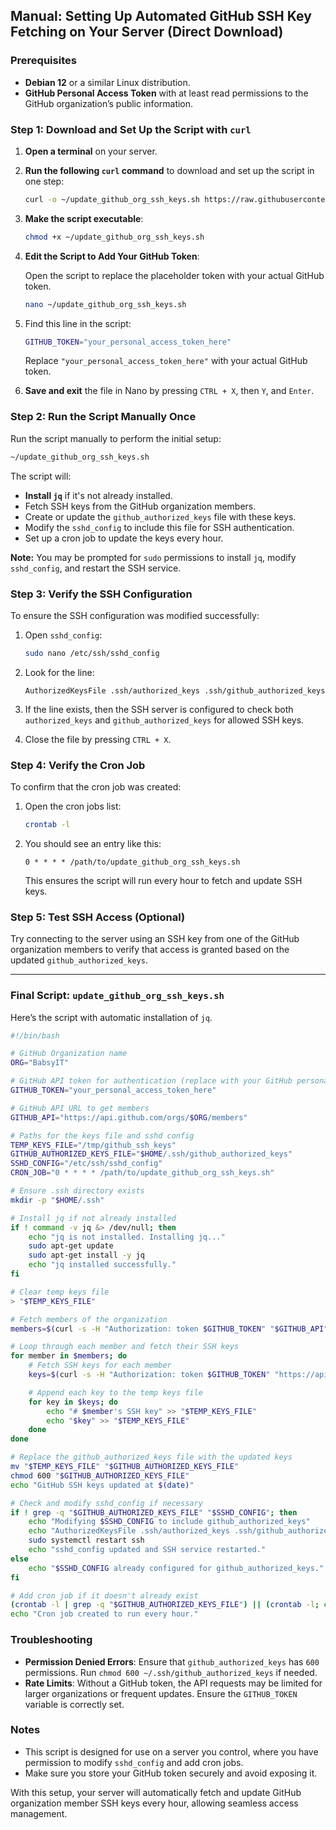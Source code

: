 ## Manual: Setting Up Automated GitHub SSH Key Fetching on Your Server (Direct Download)

### Prerequisites
- **Debian 12** or a similar Linux distribution.
- **GitHub Personal Access Token** with at least read permissions to the GitHub organization’s public information.

### Step 1: Download and Set Up the Script with `curl`

1. **Open a terminal** on your server.
2. **Run the following `curl` command** to download and set up the script in one step:

   ```bash
   curl -o ~/update_github_org_ssh_keys.sh https://raw.githubusercontent.com/BabsyIT/Babsy-Infra_Public/refs/heads/main/Github-SSH-Sync/update_github_org_ssh_keys.sh
   ```

3. **Make the script executable**:

   ```bash
   chmod +x ~/update_github_org_ssh_keys.sh
   ```

4. **Edit the Script to Add Your GitHub Token**:

   Open the script to replace the placeholder token with your actual GitHub token.

   ```bash
   nano ~/update_github_org_ssh_keys.sh
   ```

5. Find this line in the script:

   ```bash
   GITHUB_TOKEN="your_personal_access_token_here"
   ```

   Replace `"your_personal_access_token_here"` with your actual GitHub token.

6. **Save and exit** the file in Nano by pressing `CTRL + X`, then `Y`, and `Enter`.

### Step 2: Run the Script Manually Once

Run the script manually to perform the initial setup:

```bash
~/update_github_org_ssh_keys.sh
```

The script will:
- **Install `jq`** if it's not already installed.
- Fetch SSH keys from the GitHub organization members.
- Create or update the `github_authorized_keys` file with these keys.
- Modify the `sshd_config` to include this file for SSH authentication.
- Set up a cron job to update the keys every hour.

**Note:** You may be prompted for `sudo` permissions to install `jq`, modify `sshd_config`, and restart the SSH service.

### Step 3: Verify the SSH Configuration

To ensure the SSH configuration was modified successfully:

1. Open `sshd_config`:
   ```bash
   sudo nano /etc/ssh/sshd_config
   ```

2. Look for the line:
   ```plaintext
   AuthorizedKeysFile .ssh/authorized_keys .ssh/github_authorized_keys
   ```

3. If the line exists, then the SSH server is configured to check both `authorized_keys` and `github_authorized_keys` for allowed SSH keys.

4. Close the file by pressing `CTRL + X`.

### Step 4: Verify the Cron Job

To confirm that the cron job was created:

1. Open the cron jobs list:
   ```bash
   crontab -l
   ```

2. You should see an entry like this:
   ```plaintext
   0 * * * * /path/to/update_github_org_ssh_keys.sh
   ```
   This ensures the script will run every hour to fetch and update SSH keys.

### Step 5: Test SSH Access (Optional)

Try connecting to the server using an SSH key from one of the GitHub organization members to verify that access is granted based on the updated `github_authorized_keys`.

---

### Final Script: `update_github_org_ssh_keys.sh`

Here’s the script with automatic installation of `jq`.

```bash
#!/bin/bash

# GitHub Organization name
ORG="BabsyIT"

# GitHub API token for authentication (replace with your GitHub personal access token)
GITHUB_TOKEN="your_personal_access_token_here"

# GitHub API URL to get members
GITHUB_API="https://api.github.com/orgs/$ORG/members"

# Paths for the keys file and sshd config
TEMP_KEYS_FILE="/tmp/github_ssh_keys"
GITHUB_AUTHORIZED_KEYS_FILE="$HOME/.ssh/github_authorized_keys"
SSHD_CONFIG="/etc/ssh/sshd_config"
CRON_JOB="0 * * * * /path/to/update_github_org_ssh_keys.sh"

# Ensure .ssh directory exists
mkdir -p "$HOME/.ssh"

# Install jq if not already installed
if ! command -v jq &> /dev/null; then
    echo "jq is not installed. Installing jq..."
    sudo apt-get update
    sudo apt-get install -y jq
    echo "jq installed successfully."
fi

# Clear temp keys file
> "$TEMP_KEYS_FILE"

# Fetch members of the organization
members=$(curl -s -H "Authorization: token $GITHUB_TOKEN" "$GITHUB_API" | jq -r '.[].login')

# Loop through each member and fetch their SSH keys
for member in $members; do
    # Fetch SSH keys for each member
    keys=$(curl -s -H "Authorization: token $GITHUB_TOKEN" "https://api.github.com/users/$member/keys" | jq -r '.[].key')

    # Append each key to the temp keys file
    for key in $keys; do
        echo "# $member's SSH key" >> "$TEMP_KEYS_FILE"
        echo "$key" >> "$TEMP_KEYS_FILE"
    done
done

# Replace the github_authorized_keys file with the updated keys
mv "$TEMP_KEYS_FILE" "$GITHUB_AUTHORIZED_KEYS_FILE"
chmod 600 "$GITHUB_AUTHORIZED_KEYS_FILE"
echo "GitHub SSH keys updated at $(date)"

# Check and modify sshd_config if necessary
if ! grep -q "$GITHUB_AUTHORIZED_KEYS_FILE" "$SSHD_CONFIG"; then
    echo "Modifying $SSHD_CONFIG to include github_authorized_keys"
    echo "AuthorizedKeysFile .ssh/authorized_keys .ssh/github_authorized_keys" | sudo tee -a "$SSHD_CONFIG" > /dev/null
    sudo systemctl restart ssh
    echo "sshd_config updated and SSH service restarted."
else
    echo "$SSHD_CONFIG already configured for github_authorized_keys."
fi

# Add cron job if it doesn't already exist
(crontab -l | grep -q "$GITHUB_AUTHORIZED_KEYS_FILE") || (crontab -l; echo "$CRON_JOB") | crontab -
echo "Cron job created to run every hour."
```

### Troubleshooting

- **Permission Denied Errors**: Ensure that `github_authorized_keys` has `600` permissions. Run `chmod 600 ~/.ssh/github_authorized_keys` if needed.
- **Rate Limits**: Without a GitHub token, the API requests may be limited for larger organizations or frequent updates. Ensure the `GITHUB_TOKEN` variable is correctly set.

### Notes

- This script is designed for use on a server you control, where you have permission to modify `sshd_config` and add cron jobs.
- Make sure you store your GitHub token securely and avoid exposing it.

With this setup, your server will automatically fetch and update GitHub organization member SSH keys every hour, allowing seamless access management.
